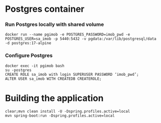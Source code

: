 # Postgres container 

### Run Postgres locally with shared volume
```
docker run --name pgimob -e POSTGRES_PASSWORD=imob_pwd -e POSTGRES_USER=sa_imob -p 5440:5432 -v pgdata:/var/lib/postgresql/data -d postgres:17-alpine
```

### Configure Postgres
```
docker exec -it pgimob bash
su -postgres
CREATE ROLE sa_imob with login SUPERUSER PASSWORD ‘imob_pwd’;
ALTER USER sa_imob WITH CREATEDB CREATEROLE;
```


# Building the application

```
clear;mvn clean install -U -Dspring.profiles.active=local
mvn spring-boot:run -Dspring.profiles.active=local
```